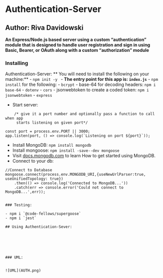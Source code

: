 
# Authentication-Server

## Author: Riva Davidowski

**An Express/Node.js based server using a custom “authentication” module that is designed to handle user registration and sign in using Basic, Bearer, or OAuth along with a custom “authorization” module**

### Installing
Authentication-Server:
** You will need to install the following on your machine:**
    - `npm init -y `
    - **The entry point for this app is: `index.js`**
    - `npm install` for the following:
        - `bcrypt`
        - base-64 for decoding headers: `npm i base-64`
        - `dotenv`
        - `cors`
        - jsonwebtoken to create a coded token: `npm i jsonwebtoken`
        -  `express`

- Start server:
```
    /* give it a port number and optionally pass a function to call when app
     starts listening on given port*/

const port = process.env.PORT || 3000;
app.listen(port, () => console.log(`Listening on port ${port}`));

```

- Install MongoDB: `npm install mongodb`
- Install mongoose: `npm install -save--dev mongoose`
- Visit [docs.mongodb.com](https://docs.mongodb.com/manual/tutorial/getting-started/) to learn How to get started using MongoDB.
- Connect to your db:

```
//Connect to Database
mongoose.connect(process.env.MONGODB_URI,{useNewUrlParser:true, useUnifiedTopology: true})
    .then(() => console.log('Connected to MongoDB...'))
    .catch(err => console.error('Could not connect to MongoDB...',err));


### Testing:

- npm i `@code-fellows/supergoose`
- npm i `jest`

## Using Authentication-Sever:






### UML:


![UML](AUTH.png)



